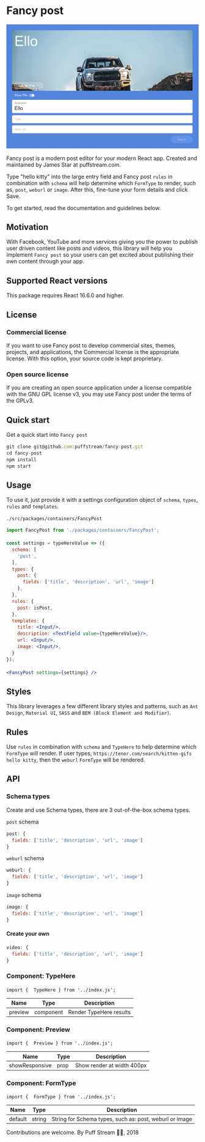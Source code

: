 # Fancy post

![Fancy post](screenshots/fancy-post-example-1.png) <!-- .element height="100%" width="100%" -->

Fancy post is a modern post editor for your modern React app. Created and maintained by James Star at puffstream.com.

Type "hello kitty" into the large entry field and Fancy post `rules` in combination with `schema` will help determine which `FormType` to render, such as, `post`, `weburl` or `image`. After this, fine-tune your form details and click Save.

To get started, read the documentation and guidelines below.

## Motivation
With Facebook, YouTube and more services giving you the power to publish user driven content like posts and videos, this library will help you implement `Fancy post` so your users can get excited about publishing their own content through your app.

## Supported React versions
This package requires React 16.6.0 and higher.

## License
### Commercial license
If you want to use Fancy post to develop commercial sites, themes, projects, and applications, the Commercial license is the appropriate license. With this option, your source code is kept proprietary.

### Open source license
If you are creating an open source application under a license compatible with the GNU GPL license v3, you may use Fancy post under the terms of the GPLv3.

## Quick start
Get a quick start into `Fancy post`
```jsx
git clone git@github.com:puffstream/fancy-post.git
cd fancy-post
npm install
npm start
```

## Usage
To use it, just provide it with a settings configuration object of `schema`, `types`, `rules` and `templates`.

`./src/packages/containers/FancyPost`

```jsx
import FancyPost from './packages/containers/FancyPost';

const settings = typeHereValue => ({
  schema: [
    'post',
  ],
  types: {
    post: {
      fields: ['title', 'description', 'url', 'image']
    },
  },
  rules: {
    post: isPost,
  },
  templates: {
    title: <Input/>,
    description: <TextField value={typeHereValue}/>,
    url: <Input/>,
    image: <Input/>,
  }
});

<FancyPost settings={settings} />
```

## Styles
This library leverages a few different library styles and patterns, such as `Ant Design`, `Material UI`, `SASS` and `BEM (Block Element and Modifier)`.

## Rules
Use `rules` in combination with `schema` and `TypeHere` to help determine which `FormType` will render. If user types, `https://tenor.com/search/kitten-gifs hello kitty`, then the `weburl` `FormType` will be rendered.

## API

### Schema types
Create and use Schema types, there are 3 out-of-the-box schema types.

`post` schema

```jsx
post: {
  fields: ['title', 'description', 'url', 'image']
}
```

`weburl` schema

```jsx
weburl: {
  fields: ['title', 'description', 'url', 'image']
}
```

`image` schema

```jsx
image: {
  fields: ['title', 'description', 'url', 'image']
}
```

#### Create your own

```jsx
video: {
  fields: ['title', 'description', 'url', 'image']
}
```

### Component: TypeHere
`import {  TypeHere } from '../index.js';`

| Name | Type | Description |
| ------ | ------ | ------ |
| preview | component | Render TypeHere results |

### Component: Preview
`import {  Preview } from '../index.js';`

| Name | Type | Description |
| ------ | ------ | ------ |
| showResponsive | prop | Show render at width 400px |

### Component: FormType
`import {  FormType } from '../index.js';`

| Name | Type | Description |
| ------ | ------ | ------ |
| default | string | String for Schema types, such as: post, weburl or image |

Contributions are welcome.
By Puff Stream 🚀🐳, 2018
